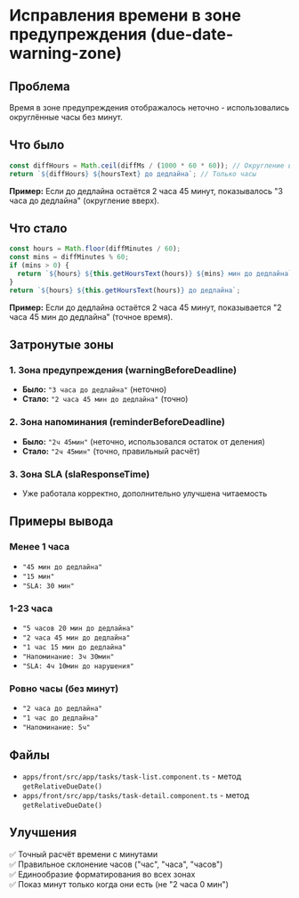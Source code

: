 # Исправления времени в зоне предупреждения (due-date-warning-zone)

## Проблема
Время в зоне предупреждения отображалось неточно - использовались округлённые часы без минут.

## Что было
```typescript
const diffHours = Math.ceil(diffMs / (1000 * 60 * 60)); // Округление вверх
return `${diffHours} ${hoursText} до дедлайна`; // Только часы
```

**Пример:** Если до дедлайна остаётся 2 часа 45 минут, показывалось "3 часа до дедлайна" (округление вверх).

## Что стало
```typescript
const hours = Math.floor(diffMinutes / 60);
const mins = diffMinutes % 60;
if (mins > 0) {
  return `${hours} ${this.getHoursText(hours)} ${mins} мин до дедлайна`;
}
return `${hours} ${this.getHoursText(hours)} до дедлайна`;
```

**Пример:** Если до дедлайна остаётся 2 часа 45 минут, показывается "2 часа 45 мин до дедлайна" (точное время).

## Затронутые зоны

### 1. Зона предупреждения (warningBeforeDeadline)
- **Было:** `"3 часа до дедлайна"` (неточно)
- **Стало:** `"2 часа 45 мин до дедлайна"` (точно)

### 2. Зона напоминания (reminderBeforeDeadline)
- **Было:** `"2ч 45мин"` (неточно, использовался остаток от деления)
- **Стало:** `"2ч 45мин"` (точно, правильный расчёт)

### 3. Зона SLA (slaResponseTime)
- Уже работала корректно, дополнительно улучшена читаемость

## Примеры вывода

### Менее 1 часа
- `"45 мин до дедлайна"`
- `"15 мин"`
- `"SLA: 30 мин"`

### 1-23 часа
- `"5 часов 20 мин до дедлайна"`
- `"2 часа 45 мин до дедлайна"`
- `"1 час 15 мин до дедлайна"`
- `"Напоминание: 3ч 30мин"`
- `"SLA: 4ч 10мин до нарушения"`

### Ровно часы (без минут)
- `"2 часа до дедлайна"`
- `"1 час до дедлайна"`
- `"Напоминание: 5ч"`

## Файлы
- `apps/front/src/app/tasks/task-list.component.ts` - метод `getRelativeDueDate()`
- `apps/front/src/app/tasks/task-detail.component.ts` - метод `getRelativeDueDate()`

## Улучшения
✅ Точный расчёт времени с минутами  
✅ Правильное склонение часов ("час", "часа", "часов")  
✅ Единообразие форматирования во всех зонах  
✅ Показ минут только когда они есть (не "2 часа 0 мин")
